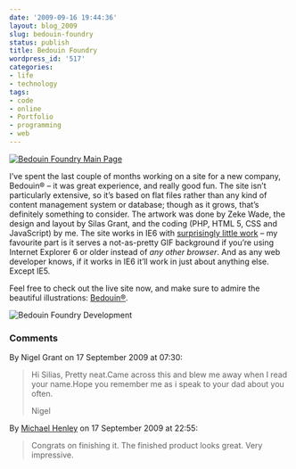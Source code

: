 ```yaml
---
date: '2009-09-16 19:44:36'
layout: blog_2009
slug: bedouin-foundry
status: publish
title: Bedouin Foundry
wordpress_id: '517'
categories:
- life
- technology
tags:
- code
- online
- Portfolio
- programming
- web
---
```


[![Bedouin Foundry Main Page](http://alexmuller.s3.amazonaws.com/static/blog/2009-09-16-bedouin-mainpage-thumb.png)](http://alexmuller.s3.amazonaws.com/static/blog/2009-09-16-bedouin-mainpage.png)

I’ve spent the last couple of months working on a site for a new company,
Bedouin® – it was great experience, and really good fun. The site isn’t
particularly extensive, so it’s based on flat files rather than any kind of
content management system or database; though as it grows, that’s definitely
something to consider. The artwork was done by Zeke Wade, the design and
layout by Silas Grant, and the coding (PHP, HTML 5, CSS and JavaScript) by me.
The site works in IE6 with [surprisingly little
work](http://bedouinfoundry.com/bedouin_ie6.css) – my favourite part is it
serves a not-as-pretty GIF background if you’re using Internet Explorer 6 or
older instead of _any other browser_. And as any web developer knows, if it
works in IE6 it’ll work in just about anything else. Except IE5.

Feel free to check out the live site now, and make sure to admire the
beautiful illustrations: [Bedouin®](http://bedouinfoundry.com/).

![Bedouin Foundry Development](http://alexmuller.s3.amazonaws.com/static/blog/2009-09-16-bedouin-collections-old.png)

### Comments ###

By Nigel Grant on 17 September 2009 at 07:30:

> Hi Silias, Pretty neat.Came across this and blew me away when I read your
> name.Hope you remember me as i speak to your dad about you often.
> 
> Nigel

By [Michael Henley](http://www.michaelhenley.co.uk) on 17 September 2009 at 22:55:

> Congrats on finishing it. The finished product looks great. Very impressive.

